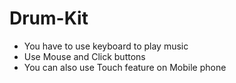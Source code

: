# Drum-Kit
* You have to use keyboard to play music
* Use Mouse and Click buttons
* You can also use Touch feature on Mobile phone
